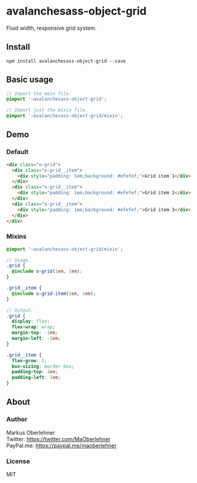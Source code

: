 # avalanchesass-object-grid
Fluid width, responsive grid system.

## Install
```
npm install avalanchesass-object-grid --save
```

## Basic usage
```scss
// Import the main file.
@import '~avalanchesass-object-grid';

// Import just the mixin file.
@import '~avalanchesass-object-grid/mixin';
```

## Demo
### Default
```html
<div class="o-grid">
  <div class="o-grid__item">
    <div style="padding: 1em;background: #efefef;">Grid item 1</div>
  </div>
  <div class="o-grid__item">
    <div style="padding: 1em;background: #efefef;">Grid item 2</div>
  </div>
  <div class="o-grid__item">
    <div style="padding: 1em;background: #efefef;">Grid item 3</div>
  </div>
</div>
```

### Mixins
```scss
@import '~avalanchesass-object-grid/mixin';

// Usage.
.grid {
  @include o-grid(1em, 1em);
}

.grid__item {
  @include o-grid-item(1em, 1em);
}

// Output.
.grid {
  display: flex;
  flex-wrap: wrap;
  margin-top: -1em;
  margin-left: -1em;
}

.grid__item {
  flex-grow: 1;
  box-sizing: border-box;
  padding-top: 1em;
  padding-left: 1em;
}
```

## About
### Author
Markus Oberlehner  
Twitter: https://twitter.com/MaOberlehner  
PayPal.me: https://paypal.me/maoberlehner

### License
MIT
